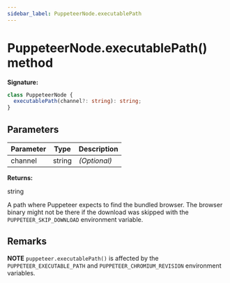 ```yaml
---
sidebar_label: PuppeteerNode.executablePath
---
```


# PuppeteerNode.executablePath() method

**Signature:**

```typescript
class PuppeteerNode {
  executablePath(channel?: string): string;
}
```

## Parameters

| Parameter | Type   | Description       |
| --------- | ------ | ----------------- |
| channel   | string | <i>(Optional)</i> |

**Returns:**

string

A path where Puppeteer expects to find the bundled browser. The browser binary
might not be there if the download was skipped with the
`PUPPETEER_SKIP_DOWNLOAD` environment variable.

## Remarks

**NOTE** `puppeteer.executablePath()` is affected by the
`PUPPETEER_EXECUTABLE_PATH` and `PUPPETEER_CHROMIUM_REVISION` environment
variables.
